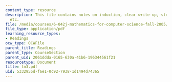 ```yaml
---
content_type: resource
description: This file contains notes on induction, clear write-up, strong induction
  etc.
file: /media/courses/6-042j-mathematics-for-computer-science-fall-2005/5332955df6e10c9279381d1494d74365_ln3.pdf
file_type: application/pdf
learning_resource_types:
- Readings
ocw_type: OCWFile
parent_title: Readings
parent_type: CourseSection
parent_uid: 2061ddda-0165-630a-41b6-196344561f21
resourcetype: Document
title: ln3.pdf
uid: 5332955d-f6e1-0c92-7938-1d1494d74365
---
```

